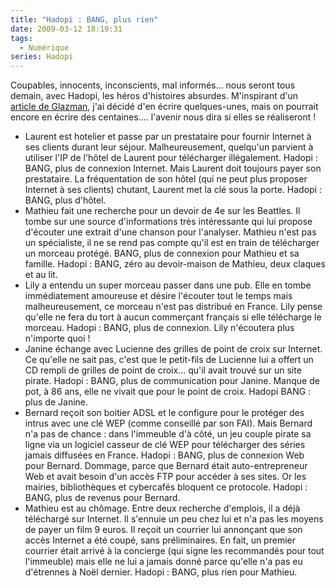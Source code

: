 ```yaml
---
title: "Hadopi : BANG, plus rien"
date: 2009-03-12 18:19:31
tags:
  - Numérique
series: Hadopi
---
```


Coupables, innocents, inconscients, mal informés… nous seront tous demain, avec Hadopi, les héros d'histoires absurdes. M'inspirant d'un [article de Glazman](http://www.glazman.org/weblog/dotclear/index.php?post/2009/03/12/HADOPI-bang-plus-rien), j'ai décidé d'en écrire quelques-unes, mais on pourrait encore en écrire des centaines…. l'avenir nous dira si elles se réaliseront !

*   Laurent est hotelier et passe par un prestataire pour fournir Internet à ses clients durant leur séjour. Malheureusement, quelqu'un parvient à utiliser l'IP de l'hôtel de Laurent pour télécharger illégalement. Hadopi : BANG, plus de connexion Internet. Mais Laurent doit toujours payer son prestataire. La fréquentation de son hôtel (qui ne peut plus proposer Internet à ses clients) chutant, Laurent met la clé sous la porte. Hadopi : BANG, plus d'hôtel.
*   Mathieu fait une recherche pour un devoir de 4e sur les Beattles. Il tombe sur une source d'informations très intéressante qui lui propose d'écouter une extrait d'une chanson pour l'analyser. Mathieu n'est pas un spécialiste, il ne se rend pas compte qu'il est en train de télécharger un morceau protégé. BANG, plus de connexion pour Mathieu et sa famille. Hadopi : BANG, zéro au devoir-maison de Mathieu, deux claques et au lit.
*   Lily a entendu un super morceau passer dans une pub. Elle en tombe immédiatement amoureuse et désire l'écouter tout le temps mais malheureusement, ce morceau n'est pas distribué en France. Lily pense qu'elle ne fera du tort à aucun commerçant français si elle télécharge le morceau. Hadopi : BANG, plus de connexion. Lily n'écoutera plus n'importe quoi !
*   Janine échange avec Lucienne des grilles de point de croix sur Internet. Ce qu'elle ne sait pas, c'est que le petit-fils de Lucienne lui a offert un CD rempli de grilles de point de croix… qu'il avait trouvé sur un site pirate. Hadopi : BANG, plus de communication pour Janine. Manque de pot, à 86 ans, elle ne vivait que pour le point de croix. Hadopi BANG : plus de Janine.
*   Bernard reçoit son boitier ADSL et le configure pour le protéger des intrus avec une clé WEP (comme conseillé par son FAI). Mais Bernard n'a pas de chance : dans l'immeuble d'à côté, un jeu couple pirate sa ligne via un logiciel casseur de clé WEP pour télécharger des séries jamais diffusées en France. Hadopi : BANG, plus de connexion Web pour Bernard. Dommage, parce que Bernard était auto-entrepreneur Web et avait besoin d'un accès FTP pour accéder à ses sites. Or les mairies, bibliothèques et cybercafés bloquent ce protocole. Hadopi : BANG, plus de revenus pour Bernard.
*   Mathieu est au chômage. Entre deux recherche d'emplois, il a déjà téléchargé sur Internet. Il s'ennuie un peu chez lui et n'a pas les moyens de payer un film 9 euros. Il reçoit un courrier lui annonçant que son accès Internet a été coupé, sans préliminaires. En fait, un premier courrier était arrivé à la concierge (qui signe les recommandés pour tout l'immeuble) mais elle ne lui a jamais donné parce qu'elle n'a pas eu d'étrennes à Noël dernier. Hadopi : BANG, plus rien pour Mathieu.
